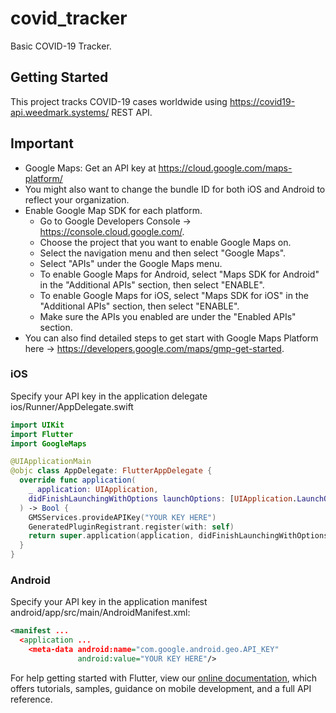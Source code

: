 # covid_tracker

Basic COVID-19 Tracker.

## Getting Started

This project tracks COVID-19 cases worldwide using https://covid19-api.weedmark.systems/ REST API.

## Important
- Google Maps: Get an API key at https://cloud.google.com/maps-platform/
- You might also want to change the bundle ID for both iOS and Android to reflect your organization.
- Enable Google Map SDK for each platform.
    - Go to Google Developers Console -> https://console.cloud.google.com/.
    - Choose the project that you want to enable Google Maps on.
    - Select the navigation menu and then select "Google Maps".
    - Select "APIs" under the Google Maps menu.
    - To enable Google Maps for Android, select "Maps SDK for Android" in the "Additional APIs" section, then select "ENABLE".
    - To enable Google Maps for iOS, select "Maps SDK for iOS" in the "Additional APIs" section, then select "ENABLE".
    - Make sure the APIs you enabled are under the "Enabled APIs" section.
- You can also find detailed steps to get start with Google Maps Platform here -> https://developers.google.com/maps/gmp-get-started.

### iOS
Specify your API key in the application delegate ios/Runner/AppDelegate.swift
```swift
import UIKit
import Flutter
import GoogleMaps

@UIApplicationMain
@objc class AppDelegate: FlutterAppDelegate {
  override func application(
    _ application: UIApplication,
    didFinishLaunchingWithOptions launchOptions: [UIApplication.LaunchOptionsKey: Any]?
  ) -> Bool {
    GMSServices.provideAPIKey("YOUR KEY HERE")
    GeneratedPluginRegistrant.register(with: self)
    return super.application(application, didFinishLaunchingWithOptions: launchOptions)
  }
}
```

### Android
Specify your API key in the application manifest android/app/src/main/AndroidManifest.xml:
```xml
<manifest ...
  <application ...
    <meta-data android:name="com.google.android.geo.API_KEY"
               android:value="YOUR KEY HERE"/>
```


For help getting started with Flutter, view our
[online documentation](https://flutter.dev/docs), which offers tutorials,
samples, guidance on mobile development, and a full API reference.
